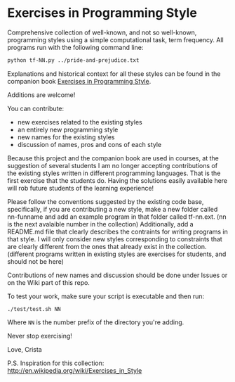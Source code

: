 Exercises in Programming Style
==============================

Comprehensive collection of well-known, and not so well-known, programming
styles using a simple computational task, term frequency. All programs run 
with the following command line:

```bash
python tf-NN.py ../pride-and-prejudice.txt
```

Explanations and historical context for all these styles can be found in the
companion book [Exercises in Programming Style](http://www.amazon.com/Exercises-Programming-Style-Cristina-Videira/dp/1482227371/).

Additions are welcome! 

You can contribute: 
- new exercises related to the existing styles
- an entirely new programming style
- new names for the existing styles
- discussion of names, pros and cons of each style

Because this project and the companion book are used in courses, at the
suggestion of several students I am no longer accepting contributions 
of the existing styles written in different programming languages. 
That is the first exercise that the students do. Having the solutions
easily available here will rob future students of the learning experience!

Please follow the conventions suggested by the existing code base,
specifically, if you are contributing a new style, make a new folder called
nn-funname and add an example program in that folder called
tf-nn.ext. (nn is the next avalaible number in the collection)
Additionally, add a README.md file that clearly describes the
contraints for writing programs in that style. I will only consider
new styles corresponding to constraints that are clearly different
from the ones that already exist in the collection. (different
programs written in existing styles are exercises for students, and
should not be here)

Contributions of new names and discussion should be done under Issues
or on the Wiki part of this repo.

To test your work, make sure your script is executable and then run:

```
./test/test.sh NN
```

Where `NN` is the number prefix of the directory you're adding.

Never stop exercising!

Love,
Crista

P.S. Inspiration for this collection: http://en.wikipedia.org/wiki/Exercises_in_Style

